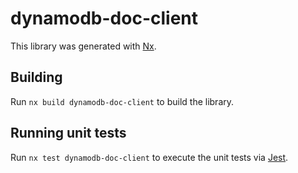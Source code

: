 # dynamodb-doc-client

This library was generated with [Nx](https://nx.dev).

## Building

Run `nx build dynamodb-doc-client` to build the library.

## Running unit tests

Run `nx test dynamodb-doc-client` to execute the unit tests via [Jest](https://jestjs.io).
